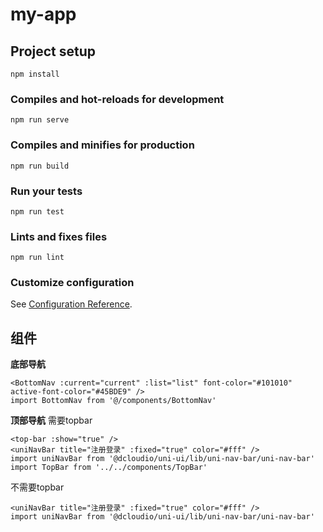 # my-app

## Project setup
```
npm install
```

### Compiles and hot-reloads for development
```
npm run serve
```

### Compiles and minifies for production
```
npm run build
```

### Run your tests
```
npm run test
```

### Lints and fixes files
```
npm run lint
```

### Customize configuration
See [Configuration Reference](https://cli.vuejs.org/config/).

## 组件

**底部导航**
```
<BottomNav :current="current" :list="list" font-color="#101010" active-font-color="#45BDE9" />
import BottomNav from '@/components/BottomNav'
```

**顶部导航**
需要topbar
```
<top-bar :show="true" />
<uniNavBar title="注册登录" :fixed="true" color="#fff" />
import uniNavBar from '@dcloudio/uni-ui/lib/uni-nav-bar/uni-nav-bar'
import TopBar from '../../components/TopBar'
```
不需要topbar
```
<uniNavBar title="注册登录" :fixed="true" color="#fff" />
import uniNavBar from '@dcloudio/uni-ui/lib/uni-nav-bar/uni-nav-bar'
```
